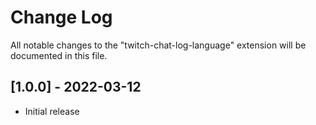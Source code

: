 # Change Log

All notable changes to the "twitch-chat-log-language" extension will be documented in this file.

## [1.0.0] - 2022-03-12
- Initial release